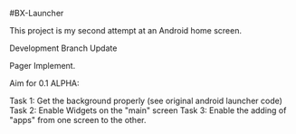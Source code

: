 #BX-Launcher

This project is my second attempt at an Android home screen.

Development Branch Update

Pager Implement. 

Aim for 0.1 ALPHA:

Task 1: Get the background properly (see original android launcher code)
Task 2: Enable Widgets on the "main" screen
Task 3: Enable the adding of "apps" from one screen to the other.
